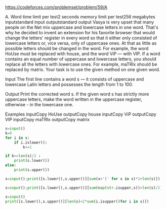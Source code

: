 https://codeforces.com/problemset/problem/59/A


A. Word
time limit per test2 seconds
memory limit per test256 megabytes
inputstandard input
outputstandard output
Vasya is very upset that many people on the Net mix uppercase and lowercase letters in one word. That's why he decided to invent an extension for his favorite browser that would change the letters' register in every word so that it either only consisted of lowercase letters or, vice versa, only of uppercase ones. At that as little as possible letters should be changed in the word. For example, the word HoUse must be replaced with house, and the word ViP — with VIP. If a word contains an equal number of uppercase and lowercase letters, you should replace all the letters with lowercase ones. For example, maTRIx should be replaced by matrix. Your task is to use the given method on one given word.

Input
The first line contains a word s — it consists of uppercase and lowercase Latin letters and possesses the length from 1 to 100.

Output
Print the corrected word s. If the given word s has strictly more uppercase letters, make the word written in the uppercase register, otherwise - in the lowercase one.

Examples
inputCopy
HoUse
outputCopy
house
inputCopy
ViP
outputCopy
VIP
inputCopy
maTRIx
outputCopy
matrix


```python
s=input()
k=0
for i in s:
    if i.islower():
        k+=1

if k>=len(s)/2 :
    print(s.lower())
else:
    print(s.upper())

```
```python
s=input();print([s.lower(),s.upper()][sum(x<'[' for x in s)*2>len(s)])
```
```python
s=input();print([s.lower(),s.upper()][sum(map(str.isupper,s))>len(s)/2]) 
```
```python
s=input()
print([s.lower(),s.upper()][len(s)<2*sum(i.isupper()for i in s)])
```
```python

```
```python

```
```python

```
```python

```
```python

```
```python

```
```python

```
